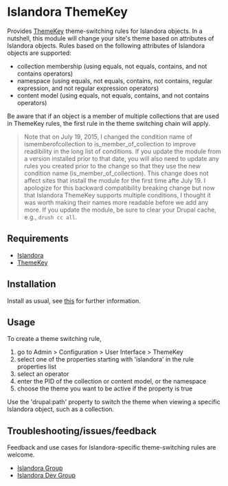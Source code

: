 # Islandora ThemeKey

Provides [ThemeKey](https://www.drupal.org/project/themekey) theme-switching rules for Islandora objects. In a nutshell, this module will change your site's theme based on attributes of Islandora objects. Rules based on the following attributes of Islandora objects are supported:

* collection membership (using equals, not equals, contains, and not contains operators)
* namespace (using equals, not equals, contains, not contains, regular expression, and not regular expression operators)
* content model (using equals, not equals, contains, and not contains operators)

Be aware that if an object is a member of multiple collections that are used in ThemeKey rules, the first rule in the theme switching chain will apply.

> Note that on July 19, 2015, I changed the condition name of ismemberofcollection to is_member_of_collection to improve readibility in the long list of conditions. If you update the module from a version installed prior to that date, you will also need to update any rules you created prior to the change so that they use the new condition name (is_member_of_collection). This change does not affect sites that install the module for the first time afte July 19. I apologize for this backward compatibility breaking change but now that Islandora ThemeKey supports multiple conditions, I thought it was worth making their names more readable before we add any more. If you update the module, be sure to clear your Drupal cache, e.g., `drush cc all`.


## Requirements

* [Islandora](https://github.com/Islandora/islandora)
* [ThemeKey](https://dupal.org/project/themekey)

## Installation

Install as usual, see [this](https://drupal.org/documentation/install/modules-themes/modules-7) for further information.

## Usage

To create a theme switching rule,

1. go to Admin > Configuration > User Interface > ThemeKey
2. select one of the properties starting with 'islandora' in the rule properties list
3. select an operator
4. enter the PID of the collection or content model, or the namespace
5. choose the theme you want to be active if the property is true

Use the 'drupal:path' property to switch the theme when viewing a specific Islandora object, such as a collection.

## Troubleshooting/issues/feedback

Feedback and use cases for Islandora-specific theme-switching rules are welcome.

* [Islandora Group](https://groups.google.com/forum/?hl=en&fromgroups#!forum/islandora)
* [Islandora Dev Group](https://groups.google.com/forum/?hl=en&fromgroups#!forum/islandora-dev)

